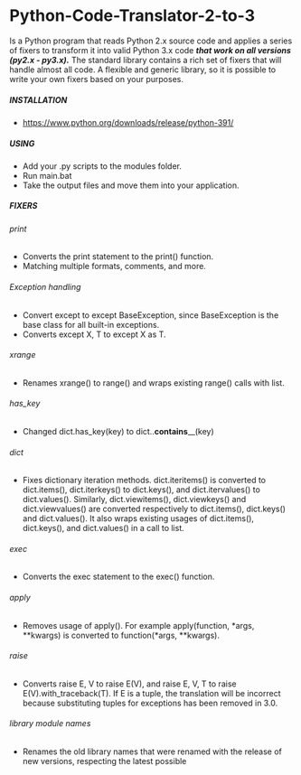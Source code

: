 # Python-Code-Translator-2-to-3

Is a Python program that reads Python 2.x source code and applies a series of fixers to transform it into valid Python 3.x code ***that work on all versions (py2.x - py3.x).***
The standard library contains a rich set of fixers that will handle almost all code.
A flexible and generic library, so it is possible to write your own fixers based on your purposes.

##### INSTALLATION 

- https://www.python.org/downloads/release/python-391/


##### USING
- Add your .py scripts to the modules folder.
- Run main.bat
- Take the output files and move them into your application.

##### FIXERS

###### print
- Converts the print statement to the print() function.
- Matching multiple formats, comments, and more.

###### Exception handling
- Convert except to except BaseException, since BaseException is the base class for all built-in exceptions.
- Converts except X, T to except X as T.

###### xrange
- Renames xrange() to range() and wraps existing range() calls with list.

###### has_key
- Changed dict.has_key(key) to dict..__contains____(key)

###### dict
- Fixes dictionary iteration methods. dict.iteritems() is converted to dict.items(), dict.iterkeys() to dict.keys(), and dict.itervalues() to dict.values(). 
Similarly, dict.viewitems(), dict.viewkeys() and dict.viewvalues() are converted respectively to dict.items(), dict.keys() and dict.values(). 
It also wraps existing usages of dict.items(), dict.keys(), and dict.values() in a call to list.

###### exec 
- Converts the exec statement to the exec() function.

###### apply
- Removes usage of apply(). For example apply(function, *args, **kwargs) is converted to function(*args, **kwargs).

###### raise
- Converts raise E, V to raise E(V), and raise E, V, T to raise E(V).with_traceback(T). If E is a tuple, the translation will be incorrect because substituting tuples for exceptions has been removed in 3.0.

###### library module names
- Renames the old library names that were renamed with the release of new versions, respecting the latest possible
